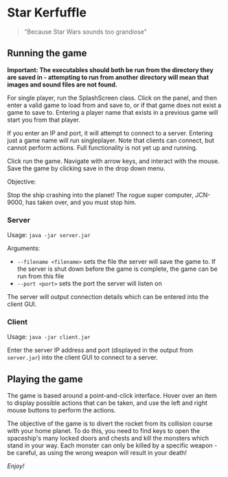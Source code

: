 # Star Kerfuffle

> "Because Star Wars sounds too grandiose"

## Running the game

**Important: The executables should both be run from the directory they are saved in - attempting to run from another
directory will mean that images and sound files are not found.**

For single player, run the SplashScreen class. Click on the panel, and then enter a valid game to load from and save to,
or if that game does not exist a game to save to. Entering a player name that exists in a previous game will start you
from that player.

If you enter an IP and port, it will attempt to connect to a server. Entering just a game name will run singleplayer.
Note that clients can connect, but cannot perform actions. Full functionality is not yet up and running.

Click run the game. Navigate with arrow keys, and interact with the mouse.
Save the game by clicking save in the drop down menu.

Objective:

Stop the ship crashing into the planet! The rogue super computer, JCN-9000, has taken over, and you must stop him.

### Server

Usage: `java -jar server.jar`

Arguments:

- `--filename <filename>` sets the file the server will save the game to. If the server is shut down before the game is
    complete, the game can be run from this file
- `--port <port>` sets the port the server will listen on

The server will output connection details which can be entered into the client GUI.

### Client

Usage: `java -jar client.jar`

Enter the server IP address and port (displayed in the output from `server.jar`) into the client GUI to connect to a
server.

## Playing the game

The game is based around a point-and-click interface. Hover over an item to display possible actions that can be taken,
and use the left and right mouse buttons to perform the actions.

The objective of the game is to divert the rocket from its collision course with your home planet. To do this, you need
to find keys to open the spaceship's many locked doors and chests and kill the monsters which stand in your way. Each
monster can only be killed by a specific weapon - be careful, as using the wrong weapon will result in your death!

*Enjoy!*
